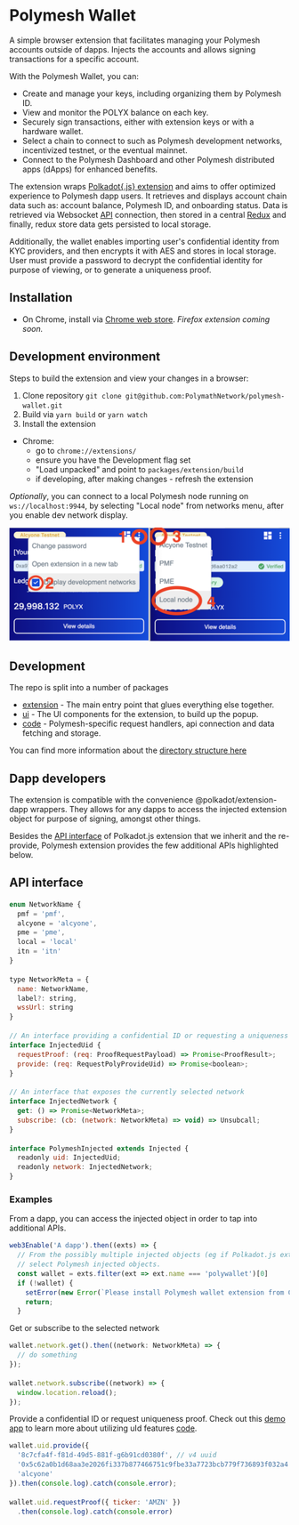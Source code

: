 # Polymesh Wallet

A simple browser extension that facilitates managing your Polymesh accounts outside of dapps. Injects the accounts and allows signing transactions for a specific account.

With the Polymesh Wallet, you can: 
- Create and manage your keys, including organizing them by Polymesh ID. 
- View and monitor the POLYX balance on each key.
- Securely sign transactions, either with extension keys or with a hardware wallet.
- Select a chain to connect to such as Polymesh development networks, incentivized testnet, or the eventual mainnet.
- Connect to the Polymesh Dashboard and other Polymesh distributed apps (dApps) for enhanced benefits.

The extension wraps [Polkadot{.js} extension](https://github.com/polkadot-js/extension) and aims to offer optimized experience to Polymesh dapp users. It retrieves and displays account chain data such as: account balance, Polymesh ID, and onboarding status. Data is retrieved via Websocket [API](https://github.com/polkadot-js/api) connection, then stored in a central [Redux](https://redux.js.org/) and finally, redux store data gets persisted to local storage.

Additionally, the wallet enables importing user's confidential identity from KYC providers, and then encrypts it with AES and stores in local storage. User must provide a password to decrypt the confidential identity for purpose of viewing, or to generate a uniqueness proof. 

## Installation

- On Chrome, install via [Chrome web store](https://chrome.google.com/webstore/detail/polymesh-wallet/jojhfeoedkpkglbfimdfabpdfjaoolaf). _Firefox extension coming soon._

## Development environment

Steps to build the extension and view your changes in a browser:

1. Clone repository `git clone git@github.com:PolymathNetwork/polymesh-wallet.git`
1. Build via `yarn build` or `yarn watch`
2. Install the extension
  - Chrome:
    - go to `chrome://extensions/`
    - ensure you have the Development flag set
    - "Load unpacked" and point to `packages/extension/build`
    - if developing, after making changes - refresh the extension

_Optionally_, you can connect to a local Polymesh node running on `ws://localhost:9944`, by selecting "Local node" from networks menu, after you enable dev network display.

![Dev network](docs/dev-network.png)

## Development

The repo is split into a number of packages

- [extension](packages/extension/) - The main entry point that glues everything else together.
- [ui](packages/ui/) - The UI components for the extension, to build up the popup.
- [code](packages/core/) - Polymesh-specific request handlers, api connection and data fetching and storage.

You can find more information about the [directory structure here](docs/directory-structure.md)

## Dapp developers

The extension is compatible with the convenience @polkadot/extension-dapp wrappers. They allows for any dapps to access the injected extension object for purpose of signing, amongst other things.

Besides the [API interface](https://github.com/polkadot-js/extension) of Polkadot.js extension that we inherit and the re-provide, Polymesh extension provides the few additional APIs highlighted below.

## API interface

```js
enum NetworkName {
  pmf = 'pmf',
  alcyone = 'alcyone',
  pme = 'pme',
  local = 'local'
  itn = 'itn'
}

type NetworkMeta = {
  name: NetworkName,
  label?: string,
  wssUrl: string
}

// An interface providing a confidential ID or requesting a uniqueness proof.
interface InjectedUid {
  requestProof: (req: ProofRequestPayload) => Promise<ProofResult>;
  provide: (req: RequestPolyProvideUid) => Promise<boolean>;
}

// An interface that exposes the currently selected network
interface InjectedNetwork {
  get: () => Promise<NetworkMeta>;
  subscribe: (cb: (network: NetworkMeta) => void) => Unsubcall;
}

interface PolymeshInjected extends Injected {
  readonly uid: InjectedUid;
  readonly network: InjectedNetwork;
}
```

### Examples

From a dapp, you can access the injected object in order to tap into additional APIs.

```js
web3Enable('A dapp').then((exts) => {
  // From the possibly multiple injected objects (eg if Polkadot.js extension is installed as well),
  // select Polymesh injected objects.
  const wallet = exts.filter(ext => ext.name === 'polywallet')[0]
  if (!wallet) {
    setError(new Error(`Please install Polymesh wallet extension from Chrome store`));
    return;
  }
```

Get or subscribe to the selected network

```js
wallet.network.get().then((network: NetworkMeta) => {
  // do something
});

wallet.network.subscribe((network) => {
  window.location.reload();
});
```

Provide a confidential ID or request uniqueness proof. Check out this [demo app](https://polymathnetwork.github.io/mock-uid-provider/) to learn more about utilizing uId features [code]( https://github.com/PolymathNetwork/mock-uid-provider/blob/master/src/App.tsx#L134).

```js
wallet.uid.provide({
  '8c7cfa4f-f81d-49d5-881f-g6b91cd0380f', // v4 uuid
  '0x5c62a0b1d68aa3e2026fi337b877466751c9fbe33a7723bcb779f736893f032a4',
  'alcyone'
}).then(console.log).catch(console.error);

wallet.uid.requestProof({ ticker: 'AMZN' })
  .then(console.log).catch(console.error)
```

